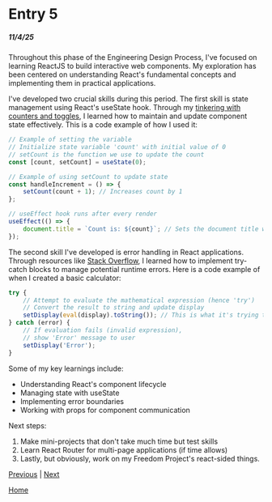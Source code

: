 # Entry 5
##### 11/4/25

Throughout this phase of the Engineering Design Process, I've focused on learning ReactJS to build interactive web components. My exploration has been centered on understanding React's fundamental concepts and implementing them in practical applications.

I've developed two crucial skills during this period. The first skill is state management using React's useState hook. Through my [tinkering with counters and toggles](https://react.dev/reference/react/useState), I learned how to maintain and update component state effectively. This is a code example of how I used it:
```jsx
// Example of setting the variable
// Initialize state variable 'count' with initial value of 0
// setCount is the function we use to update the count
const [count, setCount] = useState(0);

// Example of using setCount to update state
const handleIncrement = () => {
    setCount(count + 1); // Increases count by 1
};

// useEffect hook runs after every render
useEffect(() => {
    document.title = `Count is: ${count}`; // Sets the document title whenever count changes into count
});
```

The second skill I've developed is error handling in React applications. Through resources like [Stack Overflow](https://stackoverflow.com/questions/51833422/try-catch-statement-in-react-jsx), I learned how to implement try-catch blocks to manage potential runtime errors. Here is a code example of when I created a basic calculator:

```jsx
try {
    // Attempt to evaluate the mathematical expression (hence 'try')
    // Convert the result to string and update display
    setDisplay(eval(display).toString()); // This is what it's trying to do
} catch (error) {
    // If evaluation fails (invalid expression),
    // show 'Error' message to user
    setDisplay('Error');
}
```

Some of my key learnings include:
- Understanding React's component lifecycle
- Managing state with useState
- Implementing error boundaries
- Working with props for component communication

Next steps:
1. Make mini-projects that don't take much time but test skills
2. Learn React Router for multi-page applications (if time allows)
3. Lastly, but obviously, work on my Freedom Project's react-sided things.

[Previous](entry04.md) | [Next](entry06.md)

[Home](../README.md)
